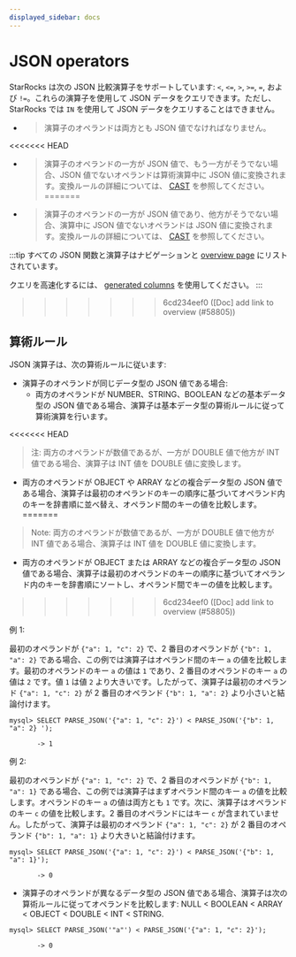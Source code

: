 ```yaml
---
displayed_sidebar: docs
---
```


# JSON operators

StarRocks は次の JSON 比較演算子をサポートしています: `<`, `<=`, `>`, `>=`, `=`, および `!=`。これらの演算子を使用して JSON データをクエリできます。ただし、StarRocks では `IN` を使用して JSON データをクエリすることはできません。

- > 演算子のオペランドは両方とも JSON 値でなければなりません。

<<<<<<< HEAD
- > 演算子のオペランドの一方が JSON 値で、もう一方がそうでない場合、JSON 値でないオペランドは算術演算中に JSON 値に変換されます。変換ルールの詳細については、 [CAST](./json-query-and-processing-functions/cast.md) を参照してください。
=======
- > 演算子のオペランドの一方が JSON 値であり、他方がそうでない場合、演算中に JSON 値でないオペランドは JSON 値に変換されます。変換ルールの詳細については、 [CAST](./json-query-and-processing-functions/cast.md) を参照してください。

:::tip
すべての JSON 関数と演算子はナビゲーションと [overview page](./overview-of-json-functions-and-operators.md) にリストされています。

クエリを高速化するには、 [generated columns](../../sql-statements/generated_columns.md) を使用してください。
:::
>>>>>>> 6cd234eef0 ([Doc] add link to overview (#58805))

## 算術ルール

JSON 演算子は、次の算術ルールに従います:

- 演算子のオペランドが同じデータ型の JSON 値である場合:
  - 両方のオペランドが NUMBER、STRING、BOOLEAN などの基本データ型の JSON 値である場合、演算子は基本データ型の算術ルールに従って算術演算を行います。

<<<<<<< HEAD
> 注: 両方のオペランドが数値であるが、一方が DOUBLE 値で他方が INT 値である場合、演算子は INT 値を DOUBLE 値に変換します。

- 両方のオペランドが OBJECT や ARRAY などの複合データ型の JSON 値である場合、演算子は最初のオペランドのキーの順序に基づいてオペランド内のキーを辞書順に並べ替え、オペランド間のキーの値を比較します。
=======
> Note: 両方のオペランドが数値であるが、一方が DOUBLE 値で他方が INT 値である場合、演算子は INT 値を DOUBLE 値に変換します。

- 両方のオペランドが OBJECT または ARRAY などの複合データ型の JSON 値である場合、演算子は最初のオペランドのキーの順序に基づいてオペランド内のキーを辞書順にソートし、オペランド間でキーの値を比較します。
>>>>>>> 6cd234eef0 ([Doc] add link to overview (#58805))

例 1:

最初のオペランドが `{"a": 1, "c": 2}` で、2 番目のオペランドが `{"b": 1, "a": 2}` である場合、この例では演算子はオペランド間のキー `a` の値を比較します。最初のオペランドのキー `a` の値は `1` であり、2 番目のオペランドのキー `a` の値は `2` です。値 `1` は値 `2` より大きいです。したがって、演算子は最初のオペランド `{"a": 1, "c": 2}` が 2 番目のオペランド `{"b": 1, "a": 2}` より小さいと結論付けます。

```plaintext
mysql> SELECT PARSE_JSON('{"a": 1, "c": 2}') < PARSE_JSON('{"b": 1, "a": 2} ');

       -> 1
```

例 2:

最初のオペランドが `{"a": 1, "c": 2}` で、2 番目のオペランドが `{"b": 1, "a": 1}` である場合、この例では演算子はまずオペランド間のキー `a` の値を比較します。オペランドのキー `a` の値は両方とも `1` です。次に、演算子はオペランドのキー `c` の値を比較します。2 番目のオペランドにはキー `c` が含まれていません。したがって、演算子は最初のオペランド `{"a": 1, "c": 2}` が 2 番目のオペランド `{"b": 1, "a": 1}` より大きいと結論付けます。

```plaintext
mysql> SELECT PARSE_JSON('{"a": 1, "c": 2}') < PARSE_JSON('{"b": 1, "a": 1}');

       -> 0
```

- 演算子のオペランドが異なるデータ型の JSON 値である場合、演算子は次の算術ルールに従ってオペランドを比較します: NULL < BOOLEAN < ARRAY < OBJECT < DOUBLE < INT < STRING.

```plaintext
mysql> SELECT PARSE_JSON('"a"') < PARSE_JSON('{"a": 1, "c": 2}');

       -> 0
```